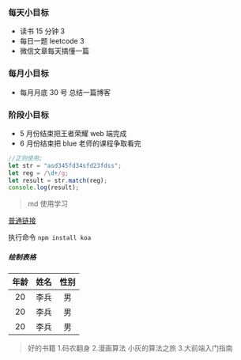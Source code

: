 ### 每天小目标

- 读书 15 分钟 3
- 每日一题 leetcode 3
- 微信文章每天搞懂一篇

### 每月小目标

- 每月月底 30 号 总结一篇博客

### 阶段小目标

- 5 月份结束把王者荣耀 web 端完成
- 6 月份结束把 blue 老师的课程争取看完

```js
//正则使用;
let str = "asd345fd34sfd23fdss";
let reg = /\d+/g;
let result = str.match(reg);
console.log(result);
```

> md 使用学习

[普通链接](https://www.mdeditor.com/)

执行命令 `npm install koa`

##### 绘制表格

| 年龄 | 姓名 | 性别 |
| :--: | :--: | :--: |
|  20  | 李兵 |  男  |
|  20  | 李兵 |  男  |
|  20  | 李兵 |  男  |

> 好的书籍
1.码农翻身
2.漫画算法 小灰的算法之旅
3.大前端入门指南

